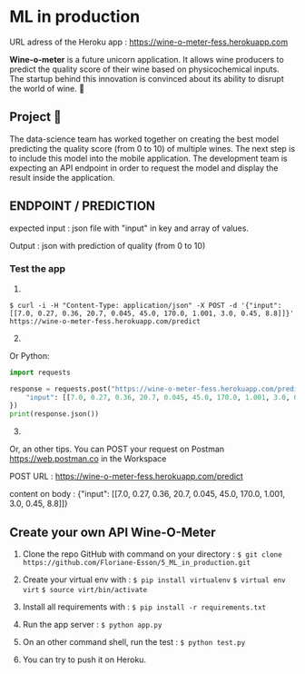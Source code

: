 # ML in production

URL adress of the Heroku app : https://wine-o-meter-fess.herokuapp.com

**Wine-o-meter** is a future unicorn application. It allows wine producers to predict the quality score of their wine based on physicochemical inputs. The startup behind this innovation is convinced about its ability to disrupt the world of wine. 🍷

## Project 🚧

The data-science team has worked together on creating the best model predicting the quality score (from 0 to 10) of multiple wines. The next step is to include this model into the mobile application. The development team is expecting an API endpoint in order to request the model and display the result inside the application.

## ENDPOINT / PREDICTION

expected input : json file with "input" in key and array of values. 

Output : json with prediction of quality (from 0 to 10)

### Test the app 

1. 
```shell
$ curl -i -H "Content-Type: application/json" -X POST -d '{"input": [[7.0, 0.27, 0.36, 20.7, 0.045, 45.0, 170.0, 1.001, 3.0, 0.45, 8.8]]}' https://wine-o-meter-fess.herokuapp.com/predict
```

2. 
Or Python:

```python
import requests

response = requests.post("https://wine-o-meter-fess.herokuapp.com/predict", json={
    "input": [[7.0, 0.27, 0.36, 20.7, 0.045, 45.0, 170.0, 1.001, 3.0, 0.45, 8.8]]
})
print(response.json())
```

3. 
Or, an other tips. You can POST your request on Postman https://web.postman.co in the Workspace

POST URL : https://wine-o-meter-fess.herokuapp.com/predict

content on body : 
{"input": [[7.0, 0.27, 0.36, 20.7, 0.045, 45.0, 170.0, 1.001, 3.0, 0.45, 8.8]]}

## Create your own API Wine-O-Meter

1. Clone the repo GitHub with command on your directory :
    ``` $ git clone https://github.com/Floriane-Esson/5_ML_in_production.git ```

2. Create your virtual env with :
    ``` $ pip install virtualenv ```
    ``` $ virtual env virt ```
    ``` $ source virt/bin/activate ```

3. Install all requirements with :
    ```$ pip install -r requirements.txt ```

4. Run the app server :
    ```$ python app.py ```

5. On an other command shell, run the test :
    ```$ python test.py ```

6. You can try to push it on Heroku. 

